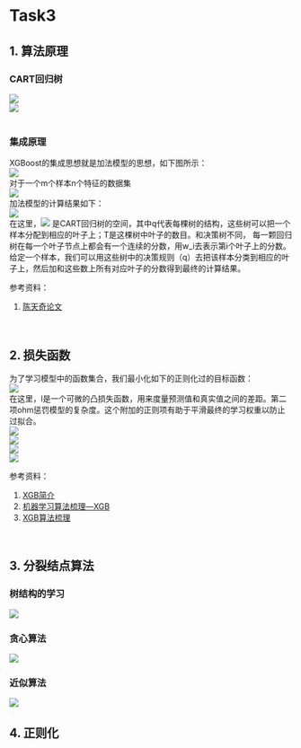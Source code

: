 # Task3

## 1. 算法原理
### CART回归树
![](https://github.com/Drizzle-Zhang/practice/blob/master/ensemble_learning/Supp_Task3/cart1.png)<br>
![](https://github.com/Drizzle-Zhang/practice/blob/master/ensemble_learning/Supp_Task3/cart2.png)<br>
<br>

### 集成原理
XGBoost的集成思想就是加法模型的思想，如下图所示：<br>
![](https://github.com/Drizzle-Zhang/practice/blob/master/ensemble_learning/Supp_Task3/theory1.png)<br>
对于一个m个样本n个特征的数据集<br>
![](https://github.com/Drizzle-Zhang/practice/blob/master/ensemble_learning/Supp_Task3/theory2.png)<br>
加法模型的计算结果如下：<br>
![](https://github.com/Drizzle-Zhang/practice/blob/master/ensemble_learning/Supp_Task3/theory3.png)<br>
在这里，![](https://github.com/Drizzle-Zhang/practice/blob/master/ensemble_learning/Supp_Task3/theory4.png)
是CART回归树的空间，其中q代表每棵树的结构，这些树可以把一个样本分配到相应的叶子上；T是这棵树中叶子的数目。和决策树不同，
每一颗回归树在每一个叶子节点上都会有一个连续的分数，用w_i去表示第i个叶子上的分数。<br>
给定一个样本，我们可以用这些树中的决策规则（q）去把该样本分类到相应的叶子上，然后加和这些数上所有对应叶子的分数得到最终的计算结果。<br>

参考资料：<br>
1. [陈天奇论文](https://arxiv.org/pdf/1603.02754v1.pdf)<br>
<br>


## 2. 损失函数
为了学习模型中的函数集合，我们最小化如下的正则化过的目标函数：<br>
![](https://github.com/Drizzle-Zhang/practice/blob/master/ensemble_learning/Supp_Task3/theory5.png)<br>
在这里，l是一个可微的凸损失函数，用来度量预测值和真实值之间的差距。第二项ohm惩罚模型的复杂度。这个附加的正则项有助于平滑最终的学习权重以防止过拟合。<br>
![](https://github.com/Drizzle-Zhang/practice/blob/master/ensemble_learning/Supp_Task3/loss_function1.png)<br>
![](https://github.com/Drizzle-Zhang/practice/blob/master/ensemble_learning/Supp_Task3/loss_function2.png)<br>
![](https://github.com/Drizzle-Zhang/practice/blob/master/ensemble_learning/Supp_Task3/loss_function3.png)<br>
![](https://github.com/Drizzle-Zhang/practice/blob/master/ensemble_learning/Supp_Task3/loss_function4.png)<br>

参考资料：<br>
1. [XGB简介](https://www.jianshu.com/p/3d5a4dcb3ae4)<br>
2. [机器学习算法梳理—XGB](https://blog.csdn.net/mingxiaod/article/details/86063153)<br>
3. [XGB算法梳理](https://blog.csdn.net/wangrongrongwq/article/details/86755915#2.%E7%AE%97%E6%B3%95%E5%8E%9F%E7%90%86)<br>
<br>


## 3. 分裂结点算法
### 树结构的学习
![](https://github.com/Drizzle-Zhang/practice/blob/master/ensemble_learning/Supp_Task3/split1.png)<br>

### 贪心算法
![](https://github.com/Drizzle-Zhang/practice/blob/master/ensemble_learning/Supp_Task3/split2.png)<br>

### 近似算法
![](https://github.com/Drizzle-Zhang/practice/blob/master/ensemble_learning/Supp_Task3/split3.png)<br>

## 4. 正则化


